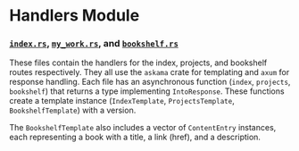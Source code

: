 # Handlers Module

### [`index.rs`](index.rs), [`my_work.rs`](my_work), and [`bookshelf.rs`](bookshelf.rs)

These files contain the handlers for the index, projects, and bookshelf routes respectively. They all use the `askama`
crate for templating and `axum` for response handling. Each file has an asynchronous
function (`index`, `projects`, `bookshelf`) that returns a type implementing `IntoResponse`. These functions create a
template instance (`IndexTemplate`, `ProjectsTemplate`, `BookshelfTemplate`) with a version.

The `BookshelfTemplate` also includes a vector of `ContentEntry` instances, each representing a book with a title, a
link (href), and a description.
